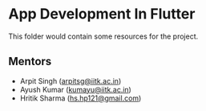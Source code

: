 # App Development In Flutter

This folder would contain some resources for the project.

## Mentors
- Arpit Singh (arpitsg@iitk.ac.in)
- Ayush Kumar (kumayu@iitk.ac.in)
- Hritik Sharma (hs.hp121@gmail.com)

